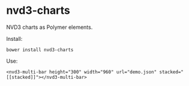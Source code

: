 # nvd3-charts

NVD3 charts as Polymer elements.

Install:

    bower install nvd3-charts
    
Use:

    <nvd3-multi-bar height="300" width="960" url="demo.json" stacked="[[stacked]]"></nvd3-multi-bar>


